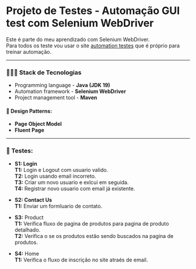 # Projeto de Testes - Automação GUI test com Selenium WebDriver
Este é parte do meu aprendizado com Selenium WebDriver.</br>
Para todos os teste vou usar o site [automation testes](https://automationexercise.com/) que é próprio para treinar automação.

***
### 👨🏻‍💻 Stack de Tecnologias
- Programming language - **Java (JDK 19)**
- Automation framework - **Selenium WebDriver** 
- Project management tool - **Maven** 

#### 🎨 Design Patterns:
- **Page Object Model**
- **Fluent Page**  

***
### 🧪 Testes:
- **S1: Login**  
  **T1:** Login e Logout com usuario valido.  
  **T2:** Login usando email incorreto.</br>
  **T3:** Criar um novo usuario e exlcui em seguida. </br>
  **T4:** Registrar novo usuario com email já existente.

- **S2: Contact Us**  
  **T1:** Enviar um formluario de contato.

- **S3:** Product</br>
  **T1:** Verifica fluxo de pagina de produtos para pagina de produto detalhado.</br>
  **T2:** Verifica o se os produtos estão sendo buscados na pagina de produtos.

- **S4:** Home</br>
  **T1:** Verifica o fluxo de inscrição no site atraés de email.